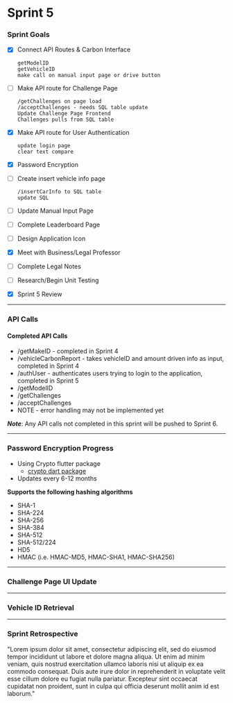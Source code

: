 # Sprint 5

### Sprint Goals
- [X] Connect API Routes & Carbon Interface

      getModelID
      getVehicleID
      make call on manual input page or drive button
- [ ] Make API route for Challenge Page

      /getChallenges on page load
      /acceptChallenges - needs SQL table update
      Update Challenge Page Frontend
      Challenges pulls from SQL table
- [X] Make API route for User Authentication

      update login page
      clear text compare
- [X] Password Encryption
- [ ] Create insert vehicle info page

      /insertCarInfo to SQL table
      update SQL
- [ ] Update Manual Input Page
- [ ] Complete Leaderboard Page
- [ ] Design Application Icon
- [X] Meet with Business/Legal Professor
- [ ] Complete Legal Notes
- [ ] Research/Begin Unit Testing
- [X] Sprint 5 Review
---

### API Calls

#### Completed API Calls
* /getMakeID - completed in Sprint 4
* /vehicleCarbonReport - takes vehicleID and amount driven info as input, completed in Sprint 4
* /authUser - authenticates users trying to login to the application, completed in Sprint 5
* /getModelID
* /getChallenges
* /acceptChallenges
* NOTE - error handling may not be implemented yet

**_Note_**: Any API calls not completed in this sprint will be pushed to Sprint 6.


---
### Password Encryption Progress
* Using Crypto flutter package
  * [crypto dart package](https://pub.dev/packages/crypto)
* Updates every 6-12 months

**Supports the following hashing algorithms**
* SHA-1
* SHA-224
* SHA-256
* SHA-384
* SHA-512
* SHA-512/224
* HD5
* HMAC (i.e. HMAC-MD5, HMAC-SHA1, HMAC-SHA256)


---
### Challenge Page UI Update


--- 
### Vehicle ID Retrieval




---
### Sprint Retrospective
"Lorem ipsum dolor sit amet, consectetur adipiscing elit, sed do eiusmod tempor incididunt ut labore et dolore magna aliqua. Ut enim ad minim veniam, 
quis nostrud exercitation ullamco laboris nisi ut aliquip ex ea commodo consequat. Duis aute irure dolor in reprehenderit in voluptate velit esse cillum dolore eu fugiat nulla pariatur. 
Excepteur sint occaecat cupidatat non proident, sunt in culpa qui officia deserunt mollit anim id est laborum."
